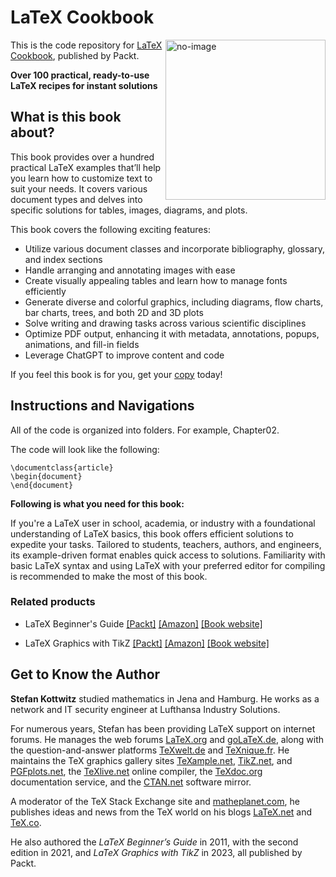# LaTeX Cookbook

<a href="https://www.packtpub.com/product/latex-cookbook-second-edition/9781835080320"><img src="https://content.packt.com/B21326/cover_image_small.jpg" alt="no-image" height="256px" align="right"></a>

This is the code repository for [LaTeX Cookbook](https://www.packtpub.com/product/latex-cookbook-second-edition/9781835080320), published by Packt.

**Over 100 practical, ready-to-use LaTeX recipes for instant solutions**

## What is this book about?
This book provides over a hundred practical LaTeX examples that’ll help you learn how to customize text to suit your needs. It covers various document types and delves into specific solutions for tables, images, diagrams, and plots.	

This book covers the following exciting features:
* Utilize various document classes and incorporate bibliography, glossary, and index sections
* Handle arranging and annotating images with ease
* Create visually appealing tables and learn how to manage fonts efficiently
* Generate diverse and colorful graphics, including diagrams, flow charts, bar charts, trees, and both 2D and 3D plots
* Solve writing and drawing tasks across various scientific disciplines
* Optimize PDF output, enhancing it with metadata, annotations, popups, animations, and fill-in fields
* Leverage ChatGPT to improve content and code

If you feel this book is for you, get your [copy](https://www.amazon.com/LaTeX-Cookbook-practical-ready-use/dp/1835080324/ref=tmm_pap_swatch_0?_encoding=UTF8&dib_tag=se&dib=eyJ2IjoiMSJ9.hKDe72KJG3Klx2nam-5Lk6T6SuYKELOvpInBFefRrCmtk1IBi10CIBof3tVgpYQjCeHP6xAqx-CEp7HSvByzrl35bCIA0A6kzSPq9wAlRTBvOeS_z_zt7p7DGUntrpYc5Z2jxaM6TB5BwHQuNCfWJGywBJB506yJ4yP1EaxyqFjmOd3odfpXdT7zeIMsft31zTnzAnjPIIdHHxU-2ehT06HghySvHBIfLDfq526F4lQ.nViCYq2-_r5PD6iXMyjVjL52RvJqk24l00xYzU3na6E&qid=1709294993&sr=8-2) today!


## Instructions and Navigations
All of the code is organized into folders. For example, Chapter02.

The code will look like the following:
```
\documentclass{article}
\begin{document}
\end{document}

```

**Following is what you need for this book:**

If you're a LaTeX user in school, academia, or industry with a foundational understanding of LaTeX basics, this book offers efficient solutions to expedite your tasks. Tailored to students, teachers, authors, and engineers, its example-driven format enables quick access to solutions. Familiarity with basic LaTeX syntax and using LaTeX with your preferred editor for compiling is recommended to make the most of this book.	



### Related products
* LaTeX Beginner's Guide [[Packt]](https://www.packtpub.com/product/latex-beginners-guide-second-edition/9781801078658) [[Amazon]](https://www.amazon.com/LaTeX-Beginners-Guide-visually-appealing/dp/1801078653/ref=sr_1_1?crid=LFPQH8HQHXF2&dib=eyJ2IjoiMSJ9.t4FRqD4Y93Bw46RN07D_7ewyX9BMrfdqoJ5P_hxvb-D83YGBX5o7wNPPGDfw3fZeXmXnrexSvMk8Ue1SVJUqksuMVMKMf1O2SuricGJB5m95kRtvWog1_yKmpJ_viLzH3VKfI1RsXOktnNyuQkYaoa4R5mgIt0rnc10-hoE8QTlptIwVj_eVNljbRyP4ALTQdj5nZRPo6WQ-7E_ZRNEIce2ezV9cG5PgCaX5cz-KkNQ.fPL_LP9F8kcpFZaiyU-ccstjej0RBVK4ue2bOv77hmU&dib_tag=se&keywords=LaTeX+Beginner%27s+Guide&qid=1709295403&sprefix=%2Caps%2C298&sr=8-1) [[Book website]](https://latexguide.org)

* LaTeX Graphics with TikZ [[Packt]](https://www.packtpub.com/product/latex-graphics-with-tikz/9781804618233?_gl=1*sr395t*_gcl_au*NDY0ODM5OTgzLjE3MDU0NzgwMzk.*_ga*MjAwMDcyNTc1My4xNjk3NTE5Mzc3*_ga_Q4R8G7SJDK*MTcwOTI5NDk3NS4xOS4xLjE3MDkyOTU0NTQuNi4wLjA.) [[Amazon]](https://www.amazon.com/LATEX-Graphics-TikZ-Practitioners-diagrams/dp/1804618233/ref=sr_1_1_sspa?crid=34QUG6J8PUW81&dib=eyJ2IjoiMSJ9.pB58PWP5iGEPClkbfRWFp4bzgQJe_jSmXvUW_5oW3RChlZEm516oY7Fee6e_DvDuRaRJaGob8E5fC8w9o2alcg.gsgM3Hi1x3oyuDQFjHV8jlUAsJa2JBjAw0TC9BN-eAQ&dib_tag=se&keywords=LaTeX+Graphics+with+TikZ&qid=1709295469&sprefix=latex+graphics+with+tikz%2Caps%2C306&sr=8-1-spons&sp_csd=d2lkZ2V0TmFtZT1zcF9hdGY&psc=1) [[Book website]](https://tikz.org)

## Get to Know the Author
**Stefan Kottwitz** studied mathematics in Jena and Hamburg. He works as a network and IT security engineer at Lufthansa Industry Solutions.

For numerous years, Stefan has been providing LaTeX support on internet forums. He manages the web forums [LaTeX.org](https://latex.org) and [goLaTeX.de](https://golatex.de), along with the question-and-answer platforms [TeXwelt.de](https://texwelt.de) and [TeXnique.fr](https://texnique.fr). He maintains the TeX graphics gallery sites [TeXample.net](https://texample.net), [TikZ.net](https://tikz.net), and [PGFplots.net](https://pgfplots.net), the [TeXlive.net](https://texlive.net) online compiler, the [TeXdoc.org](https://texdoc.org) documentation service, and the [CTAN.net](https://ctan.net) software mirror.

A moderator of the TeX Stack Exchange site and [matheplanet.com](https://matheplanet.com), he publishes ideas and news from the TeX world on his blogs [LaTeX.net](https://latex.net) and [TeX.co](https://tex.co).

He also authored the *LaTeX Beginner’s Guide* in 2011, with the second edition in 2021, and *LaTeX Graphics with TikZ* in 2023, all published by Packt.



